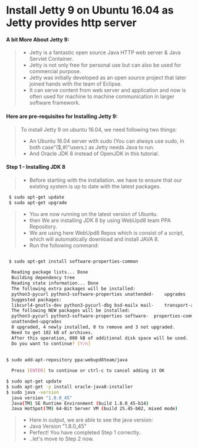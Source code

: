 # Install Jetty 9 on Ubuntu 16.04 as Jetty provides http server

#### A bit More About Jetty 9:
> - Jetty is a fantastic open source Java HTTP web server & Java Servlet Container.
> - Jetty is not only free for personal use but can also be used for commercial purpose.
> - Jetty was initially developed as an open source project that later joined hands with the team of Eclipse.
> - It can serve content from web server and application and now is often used for machine to machine communication in larger software framework.
  

#### Here are pre-requisites for Installing Jetty 9:
> To install Jetty 9 on ubuntu 16.04, we need following two things:
> - An Ubuntu 16.04 server with sudo (You can always use sudo, in both case"($,#)"users.) as Jetty needs Java to run.
> - And Oracle JDK 8 instead of OpenJDK in this tutorial.
  
  
#### Step 1 -  Installing JDK 8

> - Before starting with the installation..we have to ensure that our existing system is up to date with the latest packages.

``` bash
 $ sudo apt-get update
 $ sudo apt-get upgrade
```

> - You are now running on the latest version of Ubuntu.
> - then We are installing JDK 8 by using WebUpd8 team PPA Repository.
> - We are using here WebUpd8 Repos which is consist of a script, which will automatically download and install JAVA 8.
> - Run the following command:

``` bash

 $ sudo apt-get install software-properties-common
 
  Reading package lists... Done
  Building dependency tree
  Reading state information... Done
  The following extra packages will be installed:
  python3-pycurl python3-software-properties unattended-    upgrades
  Suggested packages:
  libcurl4-gnutls-dev python3-pycurl-dbg bsd-mailx mail-    transport-agent
  The following NEW packages will be installed:
  python3-pycurl python3-software-properties software-  properties-common 
  unattended-upgrades
  0 upgraded, 4 newly installed, 0 to remove and 3 not upgraded.
  Need to get 102 kB of archives.
  After this operation, 800 kB of additional disk space will be used.
  Do you want to continue? [Y/n]
  
  
$ sudo add-apt-repository ppa:webupd8team/java

  Press [ENTER] to continue or ctrl-c to cancel adding it OK

$ sudo apt-get update
$ sudo apt-get -y install oracle-java8-installer
$ sudo java -version
  java version "1.8.0_45"
  Java(TM) SE Runtime Environment (build 1.8.0_45-b14)
  Java HotSpot(TM) 64-Bit Server VM (build 25.45-b02, mixed mode)

```
> - Here in output, we are able to see the java version:
> - Java Version "1.8.0_45"
> - Perfect! You have completed Step 1 correctly..
> - ..let's move to Step 2 now.

